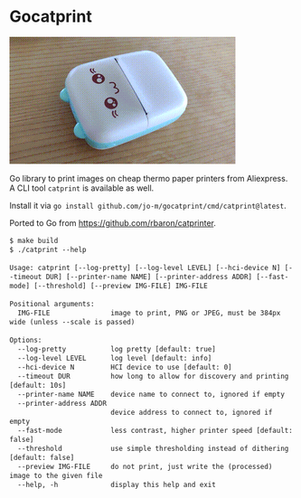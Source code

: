 # Gocatprint

![Demo](demo.gif)

Go library to print images on cheap thermo paper printers from Aliexpress.
A CLI tool `catprint` is available as well.

Install it via `go install github.com/jo-m/gocatprint/cmd/catprint@latest`.

Ported to Go from <https://github.com/rbaron/catprinter>.

```
$ make build
$ ./catprint --help

Usage: catprint [--log-pretty] [--log-level LEVEL] [--hci-device N] [--timeout DUR] [--printer-name NAME] [--printer-address ADDR] [--fast-mode] [--threshold] [--preview IMG-FILE] IMG-FILE

Positional arguments:
  IMG-FILE               image to print, PNG or JPEG, must be 384px wide (unless --scale is passed)

Options:
  --log-pretty           log pretty [default: true]
  --log-level LEVEL      log level [default: info]
  --hci-device N         HCI device to use [default: 0]
  --timeout DUR          how long to allow for discovery and printing [default: 10s]
  --printer-name NAME    device name to connect to, ignored if empty
  --printer-address ADDR
                         device address to connect to, ignored if empty
  --fast-mode            less contrast, higher printer speed [default: false]
  --threshold            use simple thresholding instead of dithering [default: false]
  --preview IMG-FILE     do not print, just write the (processed) image to the given file
  --help, -h             display this help and exit
```
